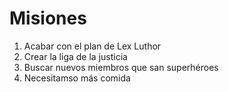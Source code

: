 # Misiones

1. Acabar con el plan de Lex Luthor
2. Crear la liga de la justicia
3. Buscar nuevos miembros que san superhéroes
4. Necesitamso más comida
